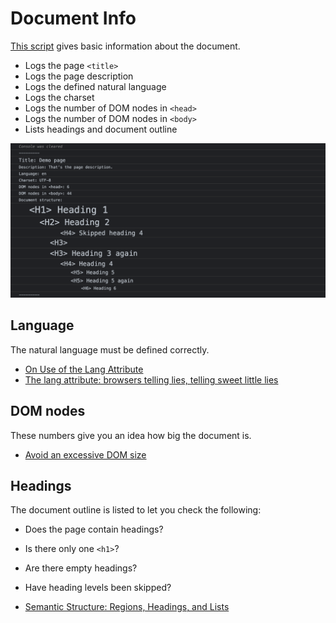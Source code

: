 # Document Info


[This script](documentinfo.js) gives basic information about the document.

* Logs the page `<title>`
* Logs the page description
* Logs the defined natural language
* Logs the charset 
* Logs the number of DOM nodes in `<head>`
* Logs the number of DOM nodes in `<body>`
* Lists headings and document outline

![Demo output of the basic document information, including the heading outline that shows empty and skipped headings](../assets/docinfo.png)

## Language

The natural language must be defined correctly.

* [On Use of the Lang Attribute](https://adrianroselli.com/2015/01/on-use-of-lang-attribute.html)
* [The lang attribute: browsers telling lies, telling sweet little lies](https://www.matuzo.at/blog/lang-attribute/)

## DOM nodes

These numbers give you an idea how big the document is.

* [Avoid an excessive DOM size](https://web.dev/dom-size/)

## Headings

The document outline is listed to let you check the following:

* Does the page contain headings?
* Is there only one `<h1>`?
* Are there empty headings?
* Have heading levels been skipped?

* [Semantic Structure: Regions, Headings, and Lists](https://webaim.org/techniques/semanticstructure/)
